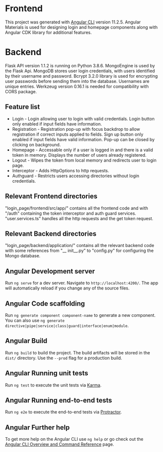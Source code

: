 # Frontend

This project was generated with [Angular CLI](https://github.com/angular/angular-cli) version 11.2.5. Angular Materials is used for designing login and homepage components along with Angular CDK library for additional features.

# Backend

Flask API version 1.1.2 is running on Python 3.8.6. MongoEngine is used by the Flask Api. MongoDB stores user login credentials, with users identified by their username and password. Bcrypt 3.2.0 library is used for encrypting user passwords before sending them into the database. Usernames are unique entries. Werkzeug version 0.16.1 is needed for compatibility with CORS package.

## Feature list

+ Login - Login allowing user to login with valid credentials. Login button only enabled if input fields have information.
+ Registration - Registration pop-up with focus backdrop to allow registration if correct inputs applied to fields. Sign up button only enabled if input fields have valid                information. Pop-up can be closed by clicking on background.
+ Homepage - Accessable only if a user is logged in and there is a valid token in memory. Displays the number of users already registered.
+ Logout - Wipes the token from local memory and redirects user to login page.
+ Interceptor - Adds HttpOptions to http requests. 
+ Authguard - Restricts users accessing directories without login credentials.

## Relevant Frontend directories
"login_page/frontend/src/app/" contains all the frontend code and with "/auth" containing the token interceptor and auth guard services.
"user.services.ts" handles all the http requests and the get token request.

## Relevant Backend directories
"login_page/backend/application/" contains all the relevant backend code with some references from "__ init__.py" to "config.py" for configuring the Mongo database.

## Angular Development server

Run `ng serve` for a dev server. Navigate to `http://localhost:4200/`. The app will automatically reload if you change any of the source files.

## Angular Code scaffolding

Run `ng generate component component-name` to generate a new component. You can also use `ng generate directive|pipe|service|class|guard|interface|enum|module`.

## Angular Build

Run `ng build` to build the project. The build artifacts will be stored in the `dist/` directory. Use the `--prod` flag for a production build.

## Angular Running unit tests

Run `ng test` to execute the unit tests via [Karma](https://karma-runner.github.io).

## Angular Running end-to-end tests

Run `ng e2e` to execute the end-to-end tests via [Protractor](http://www.protractortest.org/).

## Angular Further help

To get more help on the Angular CLI use `ng help` or go check out the [Angular CLI Overview and Command Reference](https://angular.io/cli) page.
